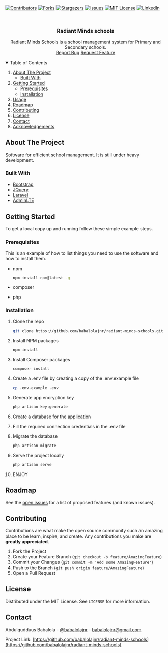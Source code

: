 
<!--
*** Thanks for checking out the Best-README-Template. If you have a suggestion
*** that would make this better, please fork the repo and create a pull request
*** or simply open an issue with the tag "enhancement".
*** Thanks again! Now go create something AMAZING! :D
-->



<!-- PROJECT SHIELDS -->
<!--
*** I'm using markdown "reference style" links for readability.
*** Reference links are enclosed in brackets [ ] instead of parentheses ( ).
*** See the bottom of this document for the declaration of the reference variables
*** for contributors-url, forks-url, etc. This is an optional, concise syntax you may use.
*** https://www.markdownguide.org/basic-syntax/#reference-style-links
-->
[![Contributors][contributors-shield]][contributors-url]
[![Forks][forks-shield]][forks-url]
[![Stargazers][stars-shield]][stars-url]
[![Issues][issues-shield]][issues-url]
[![MIT License][license-shield]][license-url]
[![LinkedIn][linkedin-shield]][linkedin-url]


<!-- PROJECT LOGO -->
<br />

  <h3 align="center">Radiant Minds schools</h3>

<p align="center">
    Radiant Minds Schools is a school management system for Primary and Secondary schools.
    <br />
    <a href="https://github.com/babalolajnr/radiant-minds-schools/issues">Report Bug</a>
    <a href="https://github.com/babalolajnr/radiant-minds-schools/issues">Request Feature</a>
</p>



<!-- TABLE OF CONTENTS -->
<details open="open">
  <summary>Table of Contents</summary>
  <ol>
    <li>
      <a href="#about-the-project">About The Project</a>
      <ul>
        <li><a href="#built-with">Built With</a></li>
      </ul>
    </li>
    <li>
      <a href="#getting-started">Getting Started</a>
      <ul>
        <li><a href="#prerequisites">Prerequisites</a></li>
        <li><a href="#installation">Installation</a></li>
      </ul>
    </li>
    <li><a href="#usage">Usage</a></li>
    <li><a href="#roadmap">Roadmap</a></li>
    <li><a href="#contributing">Contributing</a></li>
    <li><a href="#license">License</a></li>
    <li><a href="#contact">Contact</a></li>
    <li><a href="#acknowledgements">Acknowledgements</a></li>
  </ol>
</details>



<!-- ABOUT THE PROJECT -->
## About The Project

Software for efficient school management. It is still under heavy development.

### Built With

* [Bootstrap](https://getbootstrap.com)
* [JQuery](https://jquery.com)
* [Laravel](https://laravel.com)
* [AdminLTE](https://adminlte.io/)



<!-- GETTING STARTED -->
## Getting Started

To get a local copy up and running follow these simple example steps.

### Prerequisites

This is an example of how to list things you need to use the software and how to install them.
* npm
  ```sh
  npm install npm@latest -g
  
* composer

* php


### Installation


1. Clone the repo
   ```sh
   git clone https://github.com/babalolajnr/radiant-minds-schools.git
   ```
2. Install NPM packages
   ```sh
   npm install
   ```
3. Install Composer packages
   ```sh
   composer install
   ```
4. Create a .env file by creating a copy of the .env.example file
   ```sh
   cp .env.example .env
   ```
5. Generate app encryption key
   ```sh
   php artisan key:generate
   ```
6. Create a database for the application

7. Fill the required connection credentials in the .env file

8. Migrate the database
   ```sh
   php artisan migrate
   ```
9. Serve the project locally
   ```sh
   php artisan serve
   ```
10. ENJOY   


<!-- ROADMAP -->
## Roadmap

See the [open issues](https://github.com/babalolajnr/radiant-minds-schools/issues) for a list of proposed features (and known issues).


<!-- CONTRIBUTING -->
## Contributing

Contributions are what make the open source community such an amazing place to be learn, inspire, and create. Any contributions you make are **greatly appreciated**.

1. Fork the Project
2. Create your Feature Branch (`git checkout -b feature/AmazingFeature`)
3. Commit your Changes (`git commit -m 'Add some AmazingFeature'`)
4. Push to the Branch (`git push origin feature/AmazingFeature`)
5. Open a Pull Request



<!-- LICENSE -->
## License

Distributed under the MIT License. See `LICENSE` for more information.



<!-- CONTACT -->
## Contact

Abdulqudduus Babalola - [@babalolajnr](https://twitter.com/babalolajnr) - babalolajnr@gmail.com

Project Link: [https://github.com/babalolajnr/radiant-minds-schools](https://github.com/babalolajnr/radiant-minds-schools)

<!-- MARKDOWN LINKS & IMAGES -->
<!-- https://www.markdownguide.org/basic-syntax/#reference-style-links -->
[contributors-shield]: https://img.shields.io/github/contributors/othneildrew/Best-README-Template.svg?style=for-the-badge
[contributors-url]: https://github.com/babalolajnr/radiant-minds-schools/graphs/contributors
[forks-shield]: https://img.shields.io/github/forks/babalolajnr/radiant-minds-schools.svg?style=for-the-badge
[forks-url]: https://github.com/babalolajnr/radiant-minds-schools/network/members
[stars-shield]: https://img.shields.io/github/stars/babalolajnr/radiant-minds-schools.svg?style=for-the-badge
[stars-url]: https://github.com/babalolajnr/radiant-minds-schools/stargazers
[issues-shield]: https://img.shields.io/github/issues/babalolajnr/radiant-minds-schools.svg?style=for-the-badge
[issues-url]: https://github.com/babalolajnr/radiant-minds-schools/issues
[license-shield]: https://img.shields.io/github/license/babalolajnr/radiant-minds-schools.svg?style=for-the-badge
[license-url]: https://github.com/babalolajnr/radiant-minds-schools/blob/master/LICENSE.txt
[linkedin-shield]: https://img.shields.io/badge/-LinkedIn-black.svg?style=for-the-badge&logo=linkedin&colorB=555
[linkedin-url]: https://www.linkedin.com/in/abdulqudduus-babalola-2418a9145/
[product-screenshot]: images/screenshot.png
